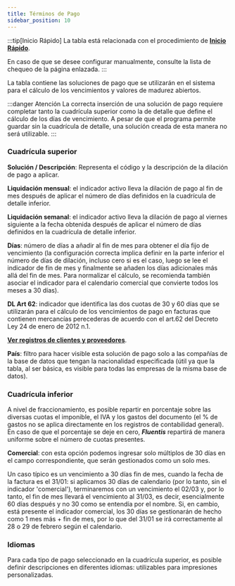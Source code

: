 ```yaml
---
title: Términos de Pago
sidebar_position: 10
---
```


:::tip[Inicio Rápido]
La tabla está relacionada con el procedimiento de [**Inicio Rápido**](/docs/guide/fast-start).

En caso de que se desee configurar manualmente, consulte la lista de chequeo de la página enlazada.
:::

La tabla contiene las soluciones de pago que se utilizarán en el sistema para el cálculo de los vencimientos y valores de madurez abiertos.

:::danger Atención
La correcta inserción de una solución de pago requiere completar tanto la cuadrícula superior como la de detalle que define el cálculo de los días de vencimiento. A pesar de que el programa permite guardar sin la cuadrícula de detalle, una solución creada de esta manera no será utilizable.
:::

### Cuadrícula superior

**Solución / Descripción**: Representa el código y la descripción de la dilación de pago a aplicar.

**Liquidación mensual**: el indicador activo lleva la dilación de pago al fin de mes después de aplicar el número de días definidos en la cuadrícula de detalle inferior.

**Liquidación semanal**: el indicador activo lleva la dilación de pago al viernes siguiente a la fecha obtenida después de aplicar el número de días definidos en la cuadrícula de detalle inferior.

**Días**: número de días a añadir al fin de mes para obtener el día fijo de vencimiento (la configuración correcta implica definir en la parte inferior el número de días de dilación, incluso cero si es el caso, luego se lee el indicador de fin de mes y finalmente se añaden los días adicionales más allá del fin de mes. Para normalizar el cálculo, se recomienda también asociar el indicador para el calendario comercial que convierte todos los meses a 30 días).

**DL Art 62**: indicador que identifica las dos cuotas de 30 y 60 días que se utilizarán para el cálculo de los vencimientos de pago en facturas que contienen mercancías perecederas de acuerdo con el art.62 del Decreto Ley 24 de enero de 2012 n.1.

[**Ver registros de clientes y proveedores**](/docs/erp-home/registers/contacts/create-new-contact/accounting-data/customer-vendors-data/fiscal-information).

**País**: filtro para hacer visible esta solución de pago solo a las compañías de la base de datos que tengan la nacionalidad especificada (útil ya que la tabla, al ser básica, es visible para todas las empresas de la misma base de datos).


### Cuadrícula inferior

A nivel de fraccionamiento, es posible repartir en porcentaje sobre las diversas cuotas el imponible, el IVA y los gastos del documento (el % de gastos no se aplica directamente en los registros de contabilidad general). En caso de que el porcentaje se deje en cero, ***Fluentis*** repartirá de manera uniforme sobre el número de cuotas presentes.

**Comercial**: con esta opción podemos ingresar solo múltiplos de 30 días en el campo correspondiente, que serán gestionados como un solo mes.

Un caso típico es un vencimiento a 30 días fin de mes, cuando la fecha de la factura es el 31/01: si aplicamos 30 días de calendario (por lo tanto, sin el indicador 'comercial'), terminaremos con un vencimiento el 02/03 y, por lo tanto, el fin de mes llevará el vencimiento al 31/03, es decir, esencialmente 60 días después y no 30 como se entendía por el nombre. Si, en cambio, está presente el indicador comercial, los 30 días se gestionarán de hecho como 1 mes más + fin de mes, por lo que del 31/01 se irá correctamente al 28 o 29 de febrero según el calendario.

### Idiomas 

Para cada tipo de pago seleccionado en la cuadrícula superior, es posible definir descripciones en diferentes idiomas: utilizables para impresiones personalizadas.
